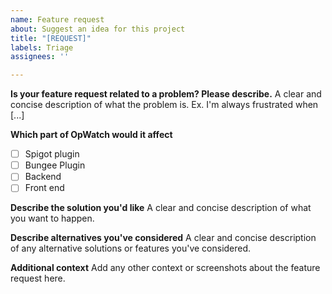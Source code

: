 ```yaml
---
name: Feature request
about: Suggest an idea for this project
title: "[REQUEST]"
labels: Triage
assignees: ''

---
```


**Is your feature request related to a problem? Please describe.**
A clear and concise description of what the problem is. Ex. I'm always frustrated when [...]

**Which part of OpWatch would it affect**
* [ ] Spigot plugin
* [ ] Bungee Plugin
* [ ] Backend
* [ ] Front end

**Describe the solution you'd like**
A clear and concise description of what you want to happen.

**Describe alternatives you've considered**
A clear and concise description of any alternative solutions or features you've considered.

**Additional context**
Add any other context or screenshots about the feature request here.
